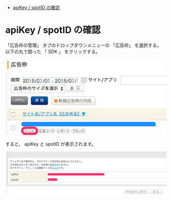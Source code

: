 <!-- TOC START min:1 max:3 link:true asterisk:false update:true -->
- [apiKey / spotID の確認](#apikey--spotid-の確認)
<!-- TOC END -->


# apiKey / spotID の確認

「広告枠の管理」 タブのドロップダウンメニューの 「広告枠」 を選択する。  
以下の丸で囲った 「 SDK 」 をクリックする。

<img src="./広告枠の管理.png" width="600">

<p/>

すると、 apiKey と spotID が表示されます。

<img src="./apiKey_spotID.png" width="600">
